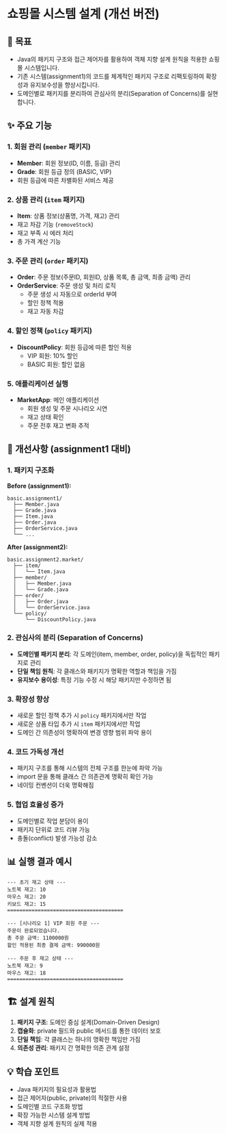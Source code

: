 # 쇼핑몰 시스템 설계 (개선 버전)

## 🎯 목표

- Java의 패키지 구조와 접근 제어자를 활용하여 객체 지향 설계 원칙을 적용한 쇼핑몰 시스템입니다.
- 기존 시스템(assignment1)의 코드를 체계적인 패키지 구조로 리팩토링하여 확장성과 유지보수성을 향상시킵니다.
- 도메인별로 패키지를 분리하여 관심사의 분리(Separation of Concerns)를 실현합니다.

## ✨ 주요 기능

### 1. 회원 관리 (`member` 패키지)

- **Member**: 회원 정보(ID, 이름, 등급) 관리
- **Grade**: 회원 등급 정의 (BASIC, VIP)
- 회원 등급에 따른 차별화된 서비스 제공

### 2. 상품 관리 (`item` 패키지)

- **Item**: 상품 정보(상품명, 가격, 재고) 관리
- 재고 차감 기능 (`removeStock`)
- 재고 부족 시 에러 처리
- 총 가격 계산 기능

### 3. 주문 관리 (`order` 패키지)

- **Order**: 주문 정보(주문ID, 회원ID, 상품 목록, 총 금액, 최종 금액) 관리
- **OrderService**: 주문 생성 및 처리 로직
  - 주문 생성 시 자동으로 orderId 부여
  - 할인 정책 적용
  - 재고 자동 차감

### 4. 할인 정책 (`policy` 패키지)

- **DiscountPolicy**: 회원 등급에 따른 할인 적용
  - VIP 회원: 10% 할인
  - BASIC 회원: 할인 없음

### 5. 애플리케이션 실행

- **MarketApp**: 메인 애플리케이션
  - 회원 생성 및 주문 시나리오 시연
  - 재고 상태 확인
  - 주문 전후 재고 변화 추적

## 🔧 개선사항 (assignment1 대비)

### 1. 패키지 구조화

**Before (assignment1):**

```
basic.assignment1/
  ├── Member.java
  ├── Grade.java
  ├── Item.java
  ├── Order.java
  ├── OrderService.java
  └── ...
```

**After (assignment2):**

```
basic.assignment2.market/
  ├── item/
  │   └── Item.java
  ├── member/
  │   ├── Member.java
  │   └── Grade.java
  ├── order/
  │   ├── Order.java
  │   └── OrderService.java
  └── policy/
      └── DiscountPolicy.java
```

### 2. 관심사의 분리 (Separation of Concerns)

- **도메인별 패키지 분리**: 각 도메인(item, member, order, policy)을 독립적인 패키지로 관리
- **단일 책임 원칙**: 각 클래스와 패키지가 명확한 역할과 책임을 가짐
- **유지보수 용이성**: 특정 기능 수정 시 해당 패키지만 수정하면 됨

### 3. 확장성 향상

- 새로운 할인 정책 추가 시 `policy` 패키지에서만 작업
- 새로운 상품 타입 추가 시 `item` 패키지에서만 작업
- 도메인 간 의존성이 명확하여 변경 영향 범위 파악 용이

### 4. 코드 가독성 개선

- 패키지 구조를 통해 시스템의 전체 구조를 한눈에 파악 가능
- import 문을 통해 클래스 간 의존관계 명확히 확인 가능
- 네이밍 컨벤션이 더욱 명확해짐

### 5. 협업 효율성 증가

- 도메인별로 작업 분담이 용이
- 패키지 단위로 코드 리뷰 가능
- 충돌(conflict) 발생 가능성 감소

## 📊 실행 결과 예시

```
--- 초기 재고 상태 ---
노트북 재고: 10
마우스 재고: 20
키보드 재고: 15
======================================

--- [시나리오 1] VIP 회원 주문 ---
주문이 완료되었습니다.
총 주문 금액: 1100000원
할인 적용된 최종 결제 금액: 990000원

--- 주문 후 재고 상태 ---
노트북 재고: 9
마우스 재고: 18
======================================
```

## 🏗️ 설계 원칙

1. **패키지 구조**: 도메인 중심 설계(Domain-Driven Design)
2. **캡슐화**: private 필드와 public 메서드를 통한 데이터 보호
3. **단일 책임**: 각 클래스는 하나의 명확한 책임만 가짐
4. **의존성 관리**: 패키지 간 명확한 의존 관계 설정

## 💡 학습 포인트

- Java 패키지의 필요성과 활용법
- 접근 제어자(public, private)의 적절한 사용
- 도메인별 코드 구조화 방법
- 확장 가능한 시스템 설계 방법
- 객체 지향 설계 원칙의 실제 적용
